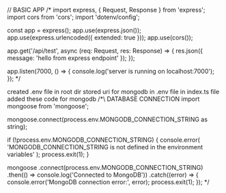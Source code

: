 // BASIC APP
/\*
import express, { Request, Response } from 'express';
import cors from 'cors';
import 'dotenv/config';

const app = express();
app.use(express.json());
app.use(express.urlencoded({ extended: true }));
app.use(cors());

app.get('/api/test', async (req: Request, res: Response) => {
res.json({ message: 'hello from express endpoint' });
});

app.listen(7000, () => {
console.log('server is running on localhost:7000');
});
\*/

created .env file in root dir
stored uri for mongodb in .env file
in index.ts file added these code for mongodb
/\*\ DATABASE CONNECTION
import mongoose from 'mongoose';

mongoose.connect(process.env.MONGODB_CONNECTION_STRING as string);

if (!process.env.MONGODB_CONNECTION_STRING) {
console.error(
'MONGODB_CONNECTION_STRING is not defined in the environment variables'
);
process.exit(1);
}

mongoose
.connect(process.env.MONGODB_CONNECTION_STRING)
.then(() => console.log('Connected to MongoDB'))
.catch((error) => {
console.error('MongoDB connection error:', error);
process.exit(1);
});
\*/
